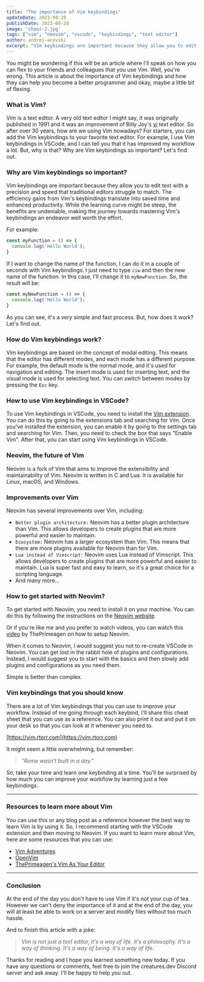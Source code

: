```yaml
---
title: "The importance of Vim keybindings"
updateDate: 2023-08-28
publishDate: 2023-08-28
image: 'chaos-2.jpg'
tags: ["vim", "neovim", "vscode", "keybindings", "text editor"]
author: andrej-acevski
excerpt: "Vim keybindings are important because they allow you to edit text with a precision and speed that traditional editors struggle to match. The efficiency gains from Vim's keybindings translate into saved time and enhanced productivity. While the learning curve might be steep, the benefits are undeniable, making the journey towards mastering Vim's keybindings an endeavor well worth the effort."
---
```


You might be wondering if this will be an article where I'll speak on how you can flex to your friends and colleagues that you use Vim. Well, you're wrong. This article is about the importance of Vim keybindings and how they can help you become a better programmer and okay, maybe a little bit of flexing.

### What is Vim?

Vim is a text editor. A very old text editor I might say, it was originally published in 1991 and it was an improvement of Billy Joy's [vi](https://www.cs.colostate.edu/helpdocs/vi.html) text editor.
So after over 30 years, how are we using Vim nowadays? For starters, you can add the Vim keybindings to your favorite text editor. For example, I use Vim keybindings in VSCode, and I can tell you that it has improved my workflow a lot. But, why is that? Why are Vim keybindings so important? Let's find out.

### Why are Vim keybindings so important?

Vim keybindings are important because they allow you to edit text with a precision and speed that traditional editors struggle to match. The efficiency gains from Vim's keybindings translate into saved time and enhanced productivity. While the learning curve might be steep, the benefits are undeniable, making the journey towards mastering Vim's keybindings an endeavor well worth the effort.

For example: 
```js
const myFunction = () => {
  console.log('Hello World');
}
```

If I want to change the name of the function, I can do it in a couple of seconds with Vim keybindings. I just need to type `ciw` and then the new name of the function. In this case, I'll change it to `myNewFunction`. So, the result will be:

```js
const myNewFunction = () => {
  console.log('Hello World');
}
```

As you can see, it's a very simple and fast process. But, how does it work? Let's find out.

### How do Vim keybindings work?

Vim keybindings are based on the concept of modal editing. This means that the editor has different modes, and each mode has a different purpose. For example, the default mode is the normal mode, and it's used for navigation and editing. The insert mode is used for inserting text, and the visual mode is used for selecting text. You can switch between modes by pressing the `Esc` key.

### How to use Vim keybindings in VSCode?

To use Vim keybindings in VSCode, you need to install the [Vim extension](https://marketplace.visualstudio.com/items?itemName=vscodevim.vim). You can do this by going to the extensions tab and searching for Vim. Once you've installed the extension, you can enable it by going to the settings tab and searching for Vim. Then, you need to check the box that says "Enable Vim". After that, you can start using Vim keybindings in VSCode.

### Neovim, the future of Vim

Neovim is a fork of Vim that aims to improve the extensibility and maintainability of Vim. Neovim is written in C and Lua. It is available for Linux, macOS, and Windows.

### Improvements over Vim

Neovim has several improvements over Vim, including:
   - `Better plugin architecture:` Neovim has a better plugin architecture than Vim. This allows developers to create plugins that are more powerful and easier to maintain.
   - `Ecosystem:` Neovim has a larger ecosystem than Vim. This means that there are more plugins available for Neovim than for Vim.
   - `Lua instead of Vimscript:` Neovim uses Lua instead of Vimscript. This allows developers to create plugins that are more powerful and easier to maintain. Lua is super fast and easy to learn, so it's a great choice for a scripting language.
   - And many more...

###  How to get started with Neovim?

To get started with Neovim, you need to install it on your machine. You can do this by following the instructions on the [Neovim website](https://neovim.io/).

Or if you're like me and you prefer to watch videos, you can watch this [video](https://www.youtube.com/watch?v=w7i4amO_zaE) by ThePrimeagen on how to setup Neovim.

When it comes to Neovim, I would suggest you not to re-create VSCode in Neovim. You can get lost in the rabbit hole of plugins and configurations. Instead, I would suggest you to start with the basics and then slowly add plugins and configurations as you need them.

Simple is better than complex.

### Vim keybindings that you should know

There are a lot of Vim keybindings that you can use to improve your workflow. Instead of me going through each keybind, I'll share this cheat sheet that you can use as a reference. You can also print it out and put it on your desk so that you can look at it whenever you need to.

[https://vim.rtorr.com](https://vim.rtorr.com)

It might seem a little overwhelming, but remember: 
> _"Rome wasn't built in a day."_

So, take your time and learn one keybinding at a time. You'll be surprised by how much you can improve your workflow by learning just a few keybindings.

---

### Resources to learn more about Vim

You can use this or any blog post as a reference however the best way to learn Vim is by using it. So, I recommend starting with the VSCode extension and then moving to Neovim. If you want to learn more about Vim, here are some resources that you can use:
- [Vim Adventures](https://vim-adventures.com/)
- [OpenVim](https://www.openvim.com/)
- [ThePrimeagen's Vim As Your Editor](https://www.youtube.com/playlist?list=PLm323Lc7iSW_wuxqmKx_xxNtJC_hJbQ7R) 

---

### Conclusion

At the end of the day you don't have to use Vim if it's not your cup of tea. However we can't deny the importance of it and at the end of the day, you will at least be able to work on a server and modify files without too much hassle. 

And to finish this article with a joke:
> _Vim is not just a text editor, it's a way of life. It's a philosophy. It's a way of thinking. It's a way of being. It's a way of life._

Thanks for reading and I hope you learned something new today. If you have any questions or comments, feel free to join the creatures.dev Discord server and ask away. I'll be happy to help you out.